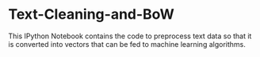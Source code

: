 # Text-Cleaning-and-BoW
This IPython Notebook contains the code to preprocess text data so that it is converted into vectors that can be fed to machine learning algorithms.
